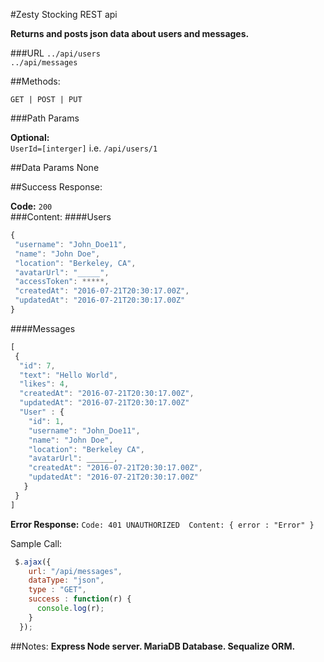 #Zesty Stocking REST api 

**Returns and posts json data about users and messages.** 

###URL
`../api/users`  
`../api/messages`

##Methods:

`GET | POST | PUT`

###Path Params

**Optional:**  
`UserId=[interger]` i.e. `/api/users/1`


##Data Params
None

##Success Response:

**Code:** `200`   
###Content: 
####Users
```javascript
{ 
 "username": "John_Doe11",
 "name": "John Doe",
 "location": "Berkeley, CA",
 "avatarUrl": "_____",
 "accessToken": *****, 
 "createdAt": "2016-07-21T20:30:17.00Z",
 "updatedAt": "2016-07-21T20:30:17.00Z"
}
```
####Messages
```javascript
[
 {
  "id": 7, 
  "text": "Hello World", 
  "likes": 4, 
  "createdAt": "2016-07-21T20:30:17.00Z",
  "updatedAt": "2016-07-21T20:30:17.00Z"
  "User" : {
    "id": 1, 
    "username": "John_Doe11", 
    "name": "John Doe", 
    "location": "Berkeley CA", 
    "avatarUrl": ______, 
    "createdAt": "2016-07-21T20:30:17.00Z",
    "updatedAt": "2016-07-21T20:30:17.00Z"
   }
 }
]
```

**Error Response:**
`Code: 401 UNAUTHORIZED 
Content: { error : "Error" }`

Sample Call:
```javascript
 $.ajax({
    url: "/api/messages",
    dataType: "json",
    type : "GET",
    success : function(r) {
      console.log(r);
    }
  });
```
##Notes:
**Express Node server. MariaDB Database. Sequalize ORM.** 

